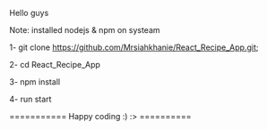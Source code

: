 Hello guys

Note: installed nodejs & npm on systeam

1- git clone https://github.com/Mrsiahkhanie/React_Recipe_App.git;

2- cd React_Recipe_App

3- npm install

4- run start


=========== Happy coding :) :> ==========